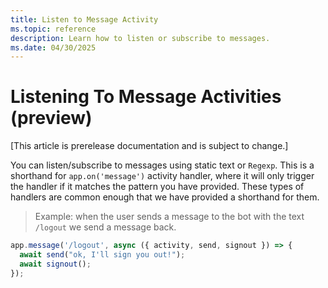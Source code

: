 ```yaml
---
title: Listen to Message Activity
ms.topic: reference
description: Learn how to listen or subscribe to messages.
ms.date: 04/30/2025
---
```


# Listening To Message Activities (preview)

[This article is prerelease documentation and is subject to change.]

You can listen/subscribe to messages using static text or `Regexp`. This is a shorthand for `app.on('message')` activity handler, where it will only trigger the handler if it matches the pattern you have provided. These types of handlers are common enough that we have provided a shorthand for them.

> Example: when the user sends a message to the bot with the text `/logout`
> we send a message back.

```typescript
app.message('/logout', async ({ activity, send, signout }) => {
  await send("ok, I'll sign you out!");
  await signout();
});
```
